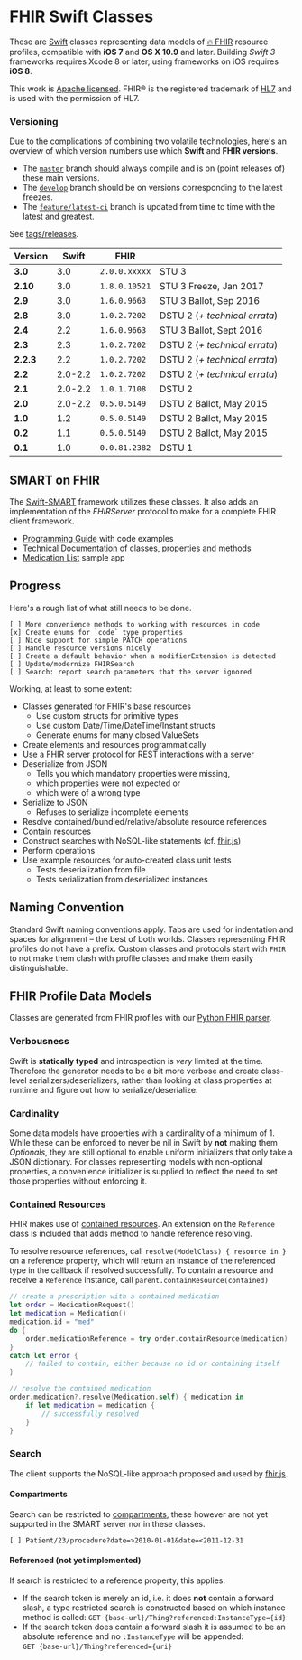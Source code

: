 FHIR Swift Classes
==================

These are [Swift][] classes representing data models of [🔥 FHIR][fhir] resource profiles, compatible with **iOS 7** and **OS X 10.9** and later.
Building _Swift 3_ frameworks requires Xcode 8 or later, using frameworks on iOS requires **iOS 8**.

This work is [Apache licensed](LICENSE.txt).
FHIR® is the registered trademark of [HL7][] and is used with the permission of HL7.


### Versioning

Due to the complications of combining two volatile technologies, here's an overview of which version numbers use which **Swift** and **FHIR versions**.

- The [`master`](https://github.com/smart-on-fhir/Swift-FHIR) branch should always compile and is on (point releases of) these main versions.
- The [`develop`](https://github.com/smart-on-fhir/Swift-FHIR/tree/develop) branch should be on versions corresponding to the latest freezes.
- The [`feature/latest-ci`](https://github.com/smart-on-fhir/Swift-FHIR/tree/feature/latest-ci) branch is updated from time to time with the latest and greatest.

See [tags/releases](https://github.com/smart-on-fhir/Swift-FHIR/releases).

 Version |   Swift   |      FHIR     | &nbsp;
---------|-----------|---------------|-----------------------------
 **3.0** |       3.0 | `2.0.0.xxxxx` | STU 3
**2.10** |       3.0 | `1.8.0.10521` | STU 3 Freeze, Jan 2017
 **2.9** |       3.0 |  `1.6.0.9663` | STU 3 Ballot, Sep 2016
 **2.8** |       3.0 |  `1.0.2.7202` | DSTU 2 (_+ technical errata_)
 **2.4** |       2.2 |  `1.6.0.9663` | STU 3 Ballot, Sept 2016
 **2.3** |       2.3 |  `1.0.2.7202` | DSTU 2 (_+ technical errata_)
**2.2.3**|       2.2 |  `1.0.2.7202` | DSTU 2 (_+ technical errata_)
 **2.2** |   2.0-2.2 |  `1.0.2.7202` | DSTU 2 (_+ technical errata_)
 **2.1** |   2.0-2.2 |  `1.0.1.7108` | DSTU 2
 **2.0** |   2.0-2.2 |  `0.5.0.5149` | DSTU 2 Ballot, May 2015
 **1.0** |       1.2 |  `0.5.0.5149` | DSTU 2 Ballot, May 2015
 **0.2** |       1.1 |  `0.5.0.5149` | DSTU 2 Ballot, May 2015
 **0.1** |       1.0 | `0.0.81.2382` | DSTU 1


SMART on FHIR
-------------

The [Swift-SMART][] framework utilizes these classes.
It also adds an implementation of the _FHIRServer_ protocol to make for a complete FHIR client framework.

- [Programming Guide](https://github.com/smart-on-fhir/Swift-SMART/wiki) with code examples
- [Technical Documentation](http://docs.smarthealthit.org/Swift-SMART/) of classes, properties and methods
- [Medication List](https://github.com/smart-on-fhir/SoF-MedList) sample app


Progress
--------

Here's a rough list of what still needs to be done.

```
[ ] More convenience methods to working with resources in code
[x] Create enums for `code` type properties
[ ] Nice support for simple PATCH operations
[ ] Handle resource versions nicely
[ ] Create a default behavior when a modifierExtension is detected
[ ] Update/modernize FHIRSearch
[ ] Search: report search parameters that the server ignored
```

Working, at least to some extent:

- Classes generated for FHIR's base resources
    + Use custom structs for primitive types
    + Use custom Date/Time/DateTime/Instant structs
    + Generate enums for many closed ValueSets
- Create elements and resources programmatically
- Use a FHIR server protocol for REST interactions with a server
- Deserialize from JSON
    + Tells you which mandatory properties were missing,
    + which properties were not expected or
    + which were of a wrong type
- Serialize to JSON
    + Refuses to serialize incomplete elements
- Resolve contained/bundled/relative/absolute resource references
- Contain resources
- Construct searches with NoSQL-like statements (cf. [fhir.js][])
- Perform operations
- Use example resources for auto-created class unit tests
    + Tests deserialization from file
    + Tests serialization from deserialized instances


Naming Convention
-----------------

Standard Swift naming conventions apply.
Tabs are used for indentation and spaces for alignment – the best of both worlds.
Classes representing FHIR profiles do not have a prefix.
Custom classes and protocols start with `FHIR` to not make them clash with profile classes and make them easily distinguishable.


FHIR Profile Data Models
------------------------

Classes are generated from FHIR profiles with our [Python FHIR parser][fhir-parser].

### Verbousness

Swift is **statically typed** and introspection is _very_ limited at the time.
Therefore the generator needs to be a bit more verbose and create class-level serializers/deserializers, rather than looking at class properties at runtime and figure out how to serialize/deserialize.

### Cardinality

Some data models have properties with a cardinality of a minimum of 1.
While these can be enforced to never be nil in Swift by **not** making them _Optionals_, they are still optional to enable uniform initializers that only take a JSON dictionary.
For classes representing models with non-optional properties, a convenience initializer is supplied to reflect the need to set those properties without enforcing it.

### Contained Resources

FHIR makes use of [contained resources](http://hl7.org/fhir/references.html#contained).
An extension on the `Reference` class is included that adds method to handle reference resolving.

To resolve resource references, call `resolve(ModelClass) { resource in }` on a reference property, which will return an instance of the referenced type in the callback if resolved successfully.
To contain a resource and receive a `Reference` instance, call `parent.containResource(contained)`

```swift
// create a prescription with a contained medication
let order = MedicationRequest()
let medication = Medication()
medication.id = "med"
do {
    order.medicationReference = try order.containResource(medication)
}
catch let error {
    // failed to contain, either because no id or containing itself
}

// resolve the contained medication
order.medication?.resolve(Medication.self) { medication in
	if let medication = medication {
		// successfully resolved
	}
}
```

### Search

The client supports the NoSQL-like approach proposed and used by [fhir.js](https://github.com/FHIR/fhir.js#search).

#### Compartments

Search can be restricted to [compartments](https://www.hl7.org/fhir/compartments.html), these however are not yet supported in the SMART server nor in these classes.

```
[ ] Patient/23/procedure?date=>2010-01-01&date=<2011-12-31
```

#### Referenced (not yet implemented)

If search is restricted to a reference property, this applies:

- If the search token is merely an id, i.e. it does **not** contain a forward slash, a type restricted search is constructed based on which instance method is called:
    `GET {base-url}/Thing?referenced:InstanceType={id}`
- If the search token does contain a forward slash it is assumed to be an absolute reference and no `:InstanceType` will be appended:  
    `GET {base-url}/Thing?referenced={uri}`


[swift]: https://developer.apple.com/swift/
[fhir]: http://www.hl7.org/fhir
[hl7]: http://hl7.org/
[swift-smart]: https://github.com/smart-on-fhir/Swift-SMART
[fhir.js]: https://github.com/FHIR/fhir.js
[fhir-parser]: https://github.com/smart-on-fhir/fhir-parser
